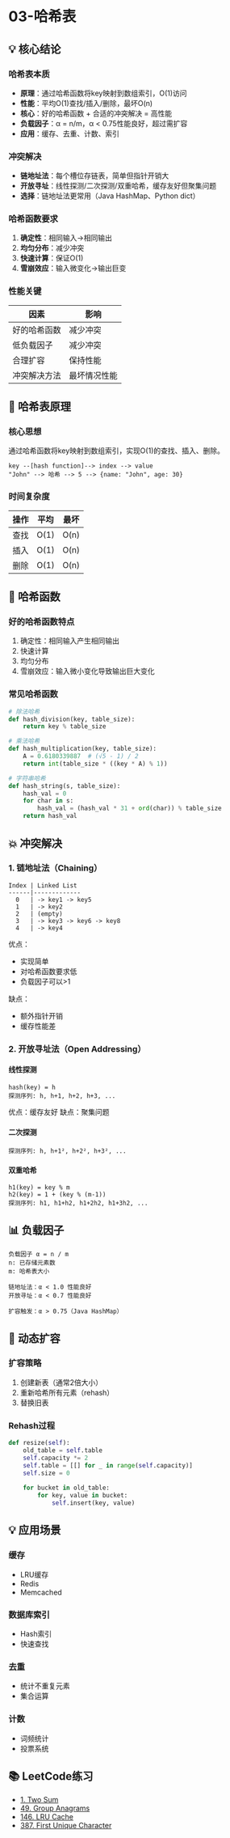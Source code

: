 # 03-哈希表

## 💡 核心结论

### 哈希表本质
- **原理**：通过哈希函数将key映射到数组索引，O(1)访问
- **性能**：平均O(1)查找/插入/删除，最坏O(n)
- **核心**：好的哈希函数 + 合适的冲突解决 = 高性能
- **负载因子**：α = n/m，α < 0.75性能良好，超过需扩容
- **应用**：缓存、去重、计数、索引

### 冲突解决
- **链地址法**：每个槽位存链表，简单但指针开销大
- **开放寻址**：线性探测/二次探测/双重哈希，缓存友好但聚集问题
- **选择**：链地址法更常用（Java HashMap、Python dict）

### 哈希函数要求
1. **确定性**：相同输入→相同输出
2. **均匀分布**：减少冲突
3. **快速计算**：保证O(1)
4. **雪崩效应**：输入微变化→输出巨变

### 性能关键
| 因素 | 影响 |
|------|------|
| 好的哈希函数 | 减少冲突 |
| 低负载因子 | 减少冲突 |
| 合理扩容 | 保持性能 |
| 冲突解决方法 | 最坏情况性能 |

## 🎯 哈希表原理

### 核心思想
通过哈希函数将key映射到数组索引，实现O(1)的查找、插入、删除。

```
key --[hash function]--> index --> value
"John" --> 哈希 --> 5 --> {name: "John", age: 30}
```

### 时间复杂度
| 操作 | 平均 | 最坏 |
|------|------|------|
| 查找 | O(1) | O(n) |
| 插入 | O(1) | O(n) |
| 删除 | O(1) | O(n) |

## 🔑 哈希函数

### 好的哈希函数特点
1. 确定性：相同输入产生相同输出
2. 快速计算
3. 均匀分布
4. 雪崩效应：输入微小变化导致输出巨大变化

### 常见哈希函数
```python
# 除法哈希
def hash_division(key, table_size):
    return key % table_size

# 乘法哈希
def hash_multiplication(key, table_size):
    A = 0.6180339887  # (√5 - 1) / 2
    return int(table_size * ((key * A) % 1))

# 字符串哈希
def hash_string(s, table_size):
    hash_val = 0
    for char in s:
        hash_val = (hash_val * 31 + ord(char)) % table_size
    return hash_val
```

## 💥 冲突解决

### 1. 链地址法（Chaining）
```
Index | Linked List
------|-------------
  0   | -> key1 -> key5
  1   | -> key2
  2   | (empty)
  3   | -> key3 -> key6 -> key8
  4   | -> key4
```

优点：
- 实现简单
- 对哈希函数要求低
- 负载因子可以>1

缺点：
- 额外指针开销
- 缓存性能差

### 2. 开放寻址法（Open Addressing）

#### 线性探测
```
hash(key) = h
探测序列: h, h+1, h+2, h+3, ...
```

优点：缓存友好
缺点：聚集问题

#### 二次探测
```
探测序列: h, h+1², h+2², h+3², ...
```

#### 双重哈希
```
h1(key) = key % m
h2(key) = 1 + (key % (m-1))
探测序列: h1, h1+h2, h1+2h2, h1+3h2, ...
```

## 📊 负载因子

```
负载因子 α = n / m
n: 已存储元素数
m: 哈希表大小

链地址法：α < 1.0 性能良好
开放寻址：α < 0.7 性能良好

扩容触发：α > 0.75（Java HashMap）
```

## 🔧 动态扩容

### 扩容策略
1. 创建新表（通常2倍大小）
2. 重新哈希所有元素（rehash）
3. 替换旧表

### Rehash过程
```python
def resize(self):
    old_table = self.table
    self.capacity *= 2
    self.table = [[] for _ in range(self.capacity)]
    self.size = 0
    
    for bucket in old_table:
        for key, value in bucket:
            self.insert(key, value)
```

## 💡 应用场景

### 缓存
- LRU缓存
- Redis
- Memcached

### 数据库索引
- Hash索引
- 快速查找

### 去重
- 统计不重复元素
- 集合运算

### 计数
- 词频统计
- 投票系统

## 📚 LeetCode练习

- [1. Two Sum](https://leetcode.com/problems/two-sum/)
- [49. Group Anagrams](https://leetcode.com/problems/group-anagrams/)
- [146. LRU Cache](https://leetcode.com/problems/lru-cache/)
- [387. First Unique Character](https://leetcode.com/problems/first-unique-character-in-a-string/)

